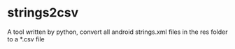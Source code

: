 strings2csv
===========

A tool written by python, convert all android strings.xml files in the res folder to a *.csv file
